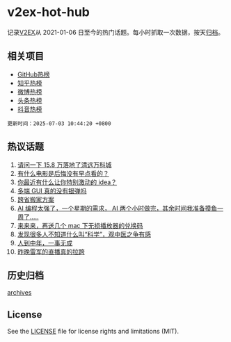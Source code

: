 # v2ex-hot-hub

 记录[V2EX](https://www.v2ex.com/)从 2021-01-06 日至今的热门话题。每小时抓取一次数据，按天[归档](archives)。
 
 ## 相关项目

- [GitHub热榜](https://github.com/snaildev/github-hot-hub)
- [知乎热榜](https://github.com/snaildev/zhihu-hot-hub)
- [微博热榜](https://github.com/snaildev/weibo-hot-hub)
- [头条热榜](https://github.com/snaildev/toutiao-hot-hub)
- [抖音热榜](https://github.com/snaildev/douyin-hot-hub)


 `更新时间：2025-07-03 10:44:20 +0800`

## 热议话题

1. [请问一下 15.8 万落地了清远万科城](https://www.v2ex.com/t/1142503)
1. [有什么电影是后悔没有早点看的？](https://www.v2ex.com/t/1142472)
1. [你最近有什么让你特别激动的 idea？](https://www.v2ex.com/t/1142515)
1. [多端 GUI 真的没有银弹吗](https://www.v2ex.com/t/1142560)
1. [跨省搬家方案](https://www.v2ex.com/t/1142488)
1. [AI 编程太强了，一个星期的需求， AI 两个小时做完，其余时间我准备摸鱼一周了.....](https://www.v2ex.com/t/1142524)
1. [来来来，再送几个 mac 下无损播放器的兑换码](https://www.v2ex.com/t/1142548)
1. [发现很多人不知道什么叫“科学”，观中医之争有感](https://www.v2ex.com/t/1142663)
1. [人到中年，一事无成](https://www.v2ex.com/t/1142450)
1. [昨晚雷军的直播真的拉跨](https://www.v2ex.com/t/1142657)

## 历史归档

[archives](archives)

## License

See the [LICENSE](LICENSE) file for license rights and limitations (MIT).
